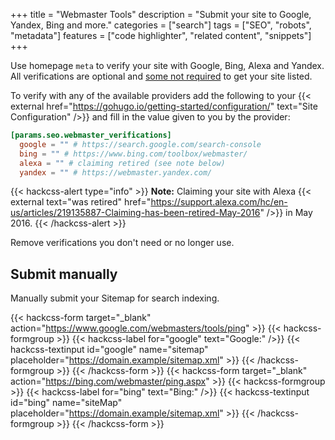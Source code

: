 +++
title = "Webmaster Tools"
description = "Submit your site to Google, Yandex, Bing and more."
categories = ["search"]
tags = ["SEO", "robots", "metadata"]
features = ["code highlighter", "related content", "snippets"]
+++

Use homepage `meta` to verify your site with Google, Bing, Alexa and Yandex. All verifications are optional and [some not required](#submit-manually) to get your site listed.

To verify with any of the available providers add the following to your {{< external href="https://gohugo.io/getting-started/configuration/" text="Site Configuration" />}} and fill in the value given to you by the provider:

```toml
[params.seo.webmaster_verifications]
  google = "" # https://search.google.com/search-console
  bing = "" # https://www.bing.com/toolbox/webmaster/
  alexa = "" # claiming retired (see note below)
  yandex = "" # https://webmaster.yandex.com/
```

{{< hackcss-alert type="info" >}}
<strong>Note:</strong> Claiming your site with Alexa {{< external text="was retired" href="https://support.alexa.com/hc/en-us/articles/219135887-Claiming-has-been-retired-May-2016" />}} in May 2016.
{{< /hackcss-alert >}}

Remove verifications you don't need or no longer use.

## Submit manually

Manually submit your Sitemap for search indexing.

{{< hackcss-form target="_blank" action="https://www.google.com/webmasters/tools/ping" >}}
  {{< hackcss-formgroup >}}
    {{< hackcss-label for="google" text="Google:" />}}
    {{< hackcss-textinput id="google" name="sitemap" placeholder="https://domain.example/sitemap.xml" >}}
  {{< /hackcss-formgroup >}}
{{< /hackcss-form >}}
{{< hackcss-form target="_blank" action="https://bing.com/webmaster/ping.aspx" >}}
  {{< hackcss-formgroup >}}
    {{< hackcss-label for="bing" text="Bing:" />}}
    {{< hackcss-textinput id="bing" name="siteMap" placeholder="https://domain.example/sitemap.xml" >}}
  {{< /hackcss-formgroup >}}
{{< /hackcss-form >}}
